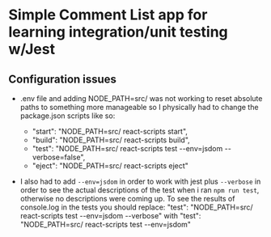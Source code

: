 # Simple Comment List app for learning integration/unit testing w/Jest

## Configuration issues
- .env file and adding NODE_PATH=src/ was not working to reset absolute paths to something more manageable so I physically had to change the package.json scripts like so:

  - "start": "NODE_PATH=src/ react-scripts start",
  - "build": "NODE_PATH=src/ react-scripts build",
  - "test": "NODE_PATH=src/ react-scripts test --env=jsdom --verbose=false",
  - "eject": "NODE_PATH=src/ react-scripts eject"

- I also had to add `--env=jsdom` in order to work with jest plus `--verbose` in order to see the actual descriptions of the test when i ran `npm run test`, otherwise no descriptions were coming up. To see the results of console.log in the tests you should replace:
"test": "NODE_PATH=src/ react-scripts test --env=jsdom --verbose" with "test": "NODE_PATH=src/ react-scripts test --env=jsdom"
